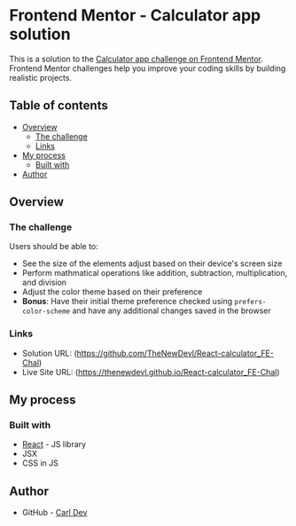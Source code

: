 # Frontend Mentor - Calculator app solution

This is a solution to the [Calculator app challenge on Frontend Mentor](https://www.frontendmentor.io/challenges/calculator-app-9lteq5N29). Frontend Mentor challenges help you improve your coding skills by building realistic projects.

## Table of contents

- [Overview](#overview)
  - [The challenge](#the-challenge)
  - [Links](#links)
- [My process](#my-process)
  - [Built with](#built-with)
- [Author](#author)

## Overview

### The challenge

Users should be able to:

- See the size of the elements adjust based on their device's screen size
- Perform mathmatical operations like addition, subtraction, multiplication, and division
- Adjust the color theme based on their preference
- **Bonus**: Have their initial theme preference checked using `prefers-color-scheme` and have any additional changes saved in the browser

### Links

- Solution URL: (https://github.com/TheNewDevl/React-calculator_FE-Chal)
- Live Site URL: (https://thenewdevl.github.io/React-calculator_FE-Chal)

## My process

### Built with

- [React](https://reactjs.org/) - JS library
- JSX
- CSS in JS

## Author

- GitHub - [Carl Dev](https://github.com/TheNewDevl)
